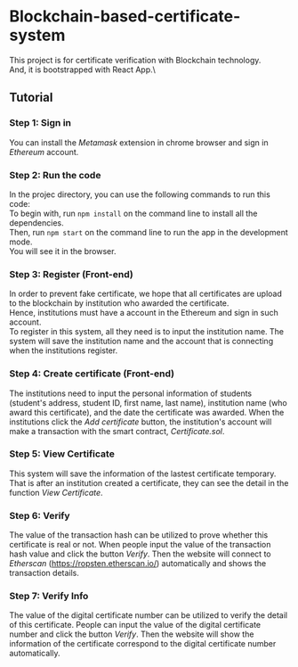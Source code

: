 # Blockchain-based-certificate-system

This project is for certificate verification with Blockchain technology.\
And, it is bootstrapped with React App.\

## Tutorial

### Step 1: Sign in
You can install the *Metamask* extension in chrome browser and sign in *Ethereum* account.

### Step 2: Run the code
In the projec directory, you can use the following commands to run this code:\
To begin with, run `npm install` on the command line to install all the dependencies.\
Then, run `npm start` on the command line to run the app in the development mode.\
You will see it in the browser.

### Step 3: Register (Front-end)
In order to prevent fake certificate, we hope that all certificates are upload to the blockchain by institution who awarded the certificate.\
Hence, institutions must have a account in the Ethereum and sign in such account.\
To register in this system, all they need is to input the institution name. The system will save the institution name and the account that is connecting when the institutions register.

### Step 4: Create certificate (Front-end)
The institutions need to input the personal information of students (student's address, student ID, first name, last name), institution name (who award this certificate), and the date the certificate was awarded. When the institutions click the *Add certificate* button, the institution's account will make a transaction with the smart contract, *Certificate.sol*.

### Step 5: View Certificate
This system will save the information of the lastest certificate temporary. That is after an institution created a certificate, they can see the detail in the function *View Certificate*.

### Step 6: Verify
The value of the transaction hash can be utilized to prove whether this certificate is real or not. When people input the value of the transaction hash value and click the button *Verify*. Then the website will connect to *Etherscan* (https://ropsten.etherscan.io/) automatically and shows the transaction details.

### Step 7: Verify Info
The value of the digital certificate number can be utilized to verify the detail of this certificate. People can input the value of the digital certificate number and click the button *Verify*. Then the website will show the information of the certificate correspond to the digital certificate number automatically.

